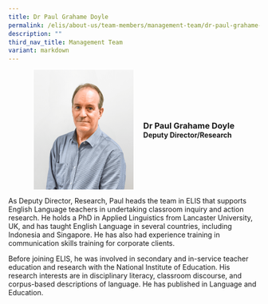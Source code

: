 ```yaml
---
title: Dr Paul Grahame Doyle
permalink: /elis/about-us/team-members/management-team/dr-paul-grahame-doyle/
description: ""
third_nav_title: Management Team
variant: markdown
---
```

<div class="flex">
	<div class="imgCrop">
		<img src="/images/elis_photoshoot_paul.png" class="m-0"></div>
		<div class="flex-col">
		<h3 class="m-0"><strong>Dr Paul Grahame Doyle</strong></h3>
		<strong>Deputy Director/Research</strong>
	</div>
	</div>

<style>
	.m-0 {
		margin: 0 !important;
	}
	.flex {
		display: flex;
		justify-content: center;
		align-items: center; 
		gap: 20px;
	flex-wrap:wrap;
	}
.imgCrop {
    width: 200px !important;
    aspect-ratio: 5/6;
	overflow: hidden;
}
	.flex-col {
		display: flex;
		flex-direction: column;
	}
</style>

As Deputy Director, Research, Paul heads the team in ELIS that supports English Language teachers in undertaking classroom inquiry and action research. He holds a PhD in Applied Linguistics from Lancaster University, UK, and has taught English Language in several countries, including Indonesia and Singapore. He has also had experience training in communication skills training for corporate clients.  

Before joining ELIS, he was involved in secondary and in-service teacher education and research with the National Institute of Education. His research interests are in disciplinary literacy, classroom discourse, and corpus-based descriptions of language. He has published in Language and Education.